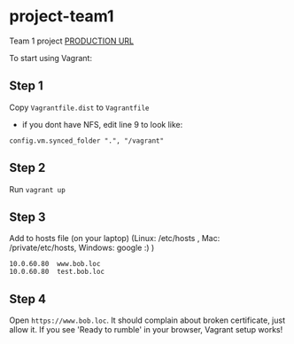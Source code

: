 # project-team1
Team 1 project [PRODUCTION URL](https://team1-intranet.herokuapp.com)

To start using Vagrant:

## Step 1
Copy `Vagrantfile.dist` to `Vagrantfile`

- if you dont have NFS, edit line 9 to look like:

```
config.vm.synced_folder ".", "/vagrant"
```
## Step 2
Run `vagrant up`

## Step 3
Add to hosts file (on your laptop) (Linux: /etc/hosts , Mac: /private/etc/hosts, Windows: google :) )
```
10.0.60.80	www.bob.loc
10.0.60.80	test.bob.loc
```

## Step 4
Open `https://www.bob.loc`. It should complain about broken certificate, just allow it. If you see 'Ready to rumble' in your browser, Vagrant setup works!
